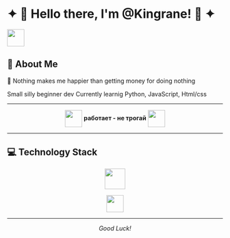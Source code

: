 # ✦ 👑 Hello there, I'm @Kingrane! 👑 ✦

<p align="left">
  <img src="https://cultofthepartyparrot.com/parrots/hd/githubparrot.gif" width="40" height="40"/>
</p>

## 👋 About Me
🤑 Nothing makes me happier than getting money for doing nothing

Small silly beginner dev
Currently learnig Python, JavaScript, Html/css


---

<p align="center">
  <img src="https://cultofthepartyparrot.com/parrots/hd/mustacheparrot.gif" width="40" height="40" style="vertical-align: middle;"/>
  <b>работает - не трогай</b>
  <img src="https://cultofthepartyparrot.com/parrots/hd/mustacheparrot.gif" width="40" height="40" style="vertical-align: middle;"/>
</p>

---

## 💻 Technology Stack

<p align="center">
  <a href="https://go-skill-icons.vercel.app/">
    <img src="https://go-skill-icons.vercel.app/api/icons?i=python,flask,html,css,blender" height="48" />
  </a>
</p>


<p align="center">
  <img src="https://cultofthepartyparrot.com/parrots/hd/laptop_parrot.gif" width="40" height="40"/>
</p>

---


<p align="center">
 <i>Good Luck!</i>
</p>
